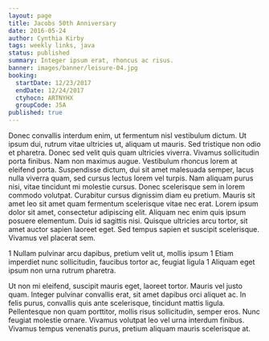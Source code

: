 ```yaml
---
layout: page
title: Jacobs 50th Anniversary
date: 2016-05-24
author: Cynthia Kirby
tags: weekly links, java
status: published
summary: Integer ipsum erat, rhoncus ac risus.
banner: images/banner/leisure-04.jpg
booking:
  startDate: 12/23/2017
  endDate: 12/24/2017
  ctyhocn: ARTNYHX
  groupCode: J5A
published: true
---
```

Donec convallis interdum enim, ut fermentum nisl vestibulum dictum. Ut ipsum dui, rutrum vitae ultricies ut, aliquam ut mauris. Sed tristique non odio et pharetra. Donec sed velit quis quam ultricies viverra. Vivamus sollicitudin porta finibus. Nam non maximus augue. Vestibulum rhoncus lorem at eleifend porta. Suspendisse dictum, dui sit amet malesuada semper, lacus nulla viverra quam, sed cursus lectus lorem vel turpis.
Nam aliquam purus nisi, vitae tincidunt mi molestie cursus. Donec scelerisque sem in lorem commodo volutpat. Curabitur cursus dignissim diam eu pretium. Mauris sit amet leo sit amet quam fermentum scelerisque vitae nec erat. Lorem ipsum dolor sit amet, consectetur adipiscing elit. Aliquam nec enim quis ipsum posuere elementum. Duis id sagittis nisi. Quisque ultricies arcu tortor, sit amet auctor sapien laoreet eget. Sed tempus sapien et suscipit scelerisque. Vivamus vel placerat sem.

1 Nullam pulvinar arcu dapibus, pretium velit ut, mollis ipsum
1 Etiam imperdiet nunc sollicitudin, faucibus tortor ac, feugiat ligula
1 Aliquam eget ipsum non urna rutrum pharetra.

Ut non mi eleifend, suscipit mauris eget, laoreet tortor. Mauris vel justo quam. Integer pulvinar convallis erat, sit amet dapibus orci aliquet ac. In felis purus, convallis quis ante scelerisque, tincidunt mattis ligula. Pellentesque non quam porttitor, mollis risus sollicitudin, semper eros. Nunc feugiat molestie ornare. Vivamus volutpat leo vel urna interdum finibus. Vivamus tempus venenatis purus, pretium aliquam mauris scelerisque at.
